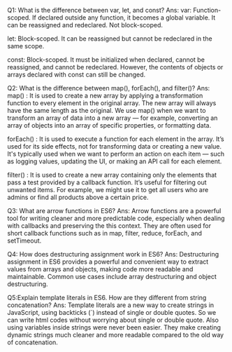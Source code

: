 Q1: What is the difference between var, let, and const?
Ans: var: Function-scoped. If declared outside any function, it becomes a global variable. It can be reassigned and redeclared. Not block-scoped.

let: Block-scoped. It can be reassigned but cannot be redeclared in the same scope.

const: Block-scoped. It must be initialized when declared, cannot be reassigned, and cannot be redeclared. However, the contents of objects or arrays declared with const can still be changed.


Q2: What is the difference between map(), forEach(), and filter()?
Ans: map() : It is used to create a new array by applying a transformation function to every element in the original array. The new array will always have the same length as the original. We use map() when we want to transform an array of data into a new array — for example, converting an array of objects into an array of specific properties, or formatting data.

forEach() : It is used to execute a function for each element in the array. It’s used for its side effects, not for transforming data or creating a new value. It's typically used when we want to perform an action on each item — such as logging values, updating the UI, or making an API call for each element.

filter() : It is used to create a new array containing only the elements that pass a test provided by a callback function. It’s useful for filtering out unwanted items. For example, we might use it to get all users who are admins or find all products above a certain price.


Q3: What are arrow functions in ES6?
Ans: Arrow functions are a powerful tool for writing cleaner and more predictable code, especially when dealing with callbacks and preserving the this context. They are often used for short callback functions such as in map, filter, reduce, forEach, and setTimeout.


Q4: How does destructuring assignment work in ES6?
Ans: Destructuring assignment in ES6 provides a powerful and convenient way to extract values from arrays and objects, making code more readable and maintainable. Common use cases include array destructuring and object destructuring.


Q5:Explain template literals in ES6. How are they different from string concatenation?
Ans: Template literals are a new way to create strings in JavaScript, using backticks (`) instead of single or double quotes. So we can write html codes without worrying about single or double quote. Also using variables inside strings were never been easier. They make creating dynamic strings much cleaner and more readable compared to the old way of concatenation.
